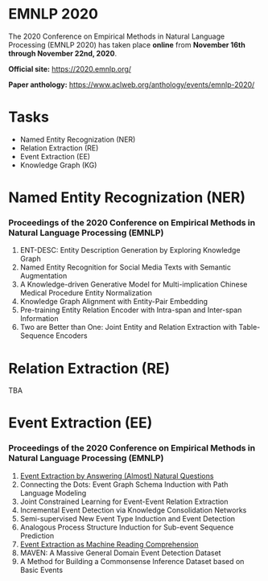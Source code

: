 # EMNLP 2020
The 2020 Conference on Empirical Methods in Natural Language Processing (EMNLP 2020) has taken place **online** from **November 16th through November 22nd, 2020**.
  
**Official site:** <https://2020.emnlp.org/>
  
**Paper anthology:** <https://www.aclweb.org/anthology/events/emnlp-2020/>
# Tasks
- Named Entity Recognization (NER)
- Relation Extraction (RE)
- Event Extraction (EE)
- Knowledge Graph (KG)
# Named Entity Recognization (NER)
### Proceedings of the 2020 Conference on Empirical Methods in Natural Language Processing (EMNLP)
1. ENT-DESC: Entity Description Generation by Exploring Knowledge Graph
2. Named Entity Recognition for Social Media Texts with Semantic Augmentation
3. A Knowledge-driven Generative Model for Multi-implication Chinese Medical Procedure Entity Normalization
4. Knowledge Graph Alignment with Entity-Pair Embedding
5. Pre-training Entity Relation Encoder with Intra-span and Inter-span Information
6. Two are Better than One: Joint Entity and Relation Extraction with Table-Sequence Encoders

# Relation Extraction (RE)
TBA
# Event Extraction (EE)
### Proceedings of the 2020 Conference on Empirical Methods in Natural Language Processing (EMNLP)
1. [Event Extraction by Answering (Almost) Natural Questions](https://github.com/Clearailhc/KG-NLP-Papers/blob/main/EMNLP/2020/EE/1.%20Event%20Extraction%20by%20Answering%20(Almost)%20Natural%20Questions.md)
2. Connecting the Dots: Event Graph Schema Induction with Path Language Modeling
3. Joint Constrained Learning for Event-Event Relation Extraction
4. Incremental Event Detection via Knowledge Consolidation Networks
5. Semi-supervised New Event Type Induction and Event Detection
6. Analogous Process Structure Induction for Sub-event Sequence Prediction
7. [Event Extraction as Machine Reading Comprehension](https://github.com/Clearailhc/KG-NLP-Papers/blob/main/EMNLP/2020/EE/2.%20Event%20Extraction%20as%20Machine%20Reading%20Comprehension.md)
8. MAVEN: A Massive General Domain Event Detection Dataset
9. A Method for Building a Commonsense Inference Dataset based on Basic Events